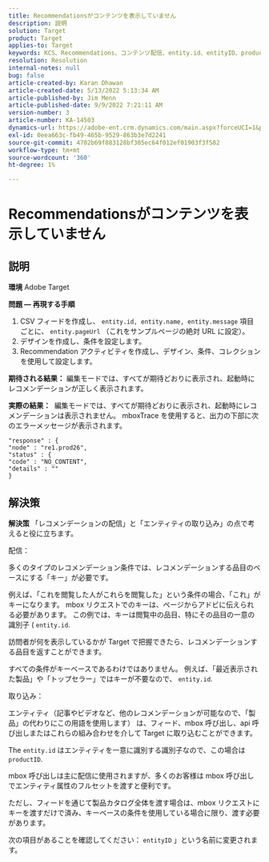 ```yaml
---
title: Recommendationsがコンテンツを表示していません
description: 説明
solution: Target
product: Target
applies-to: Target
keywords: KCS、Recommendations、コンテンツ配信、entity.id、entityID、productID、キー、識別子
resolution: Resolution
internal-notes: null
bug: false
article-created-by: Karan Dhawan
article-created-date: 5/13/2022 5:13:34 AM
article-published-by: Jim Menn
article-published-date: 9/9/2022 7:21:11 AM
version-number: 3
article-number: KA-14503
dynamics-url: https://adobe-ent.crm.dynamics.com/main.aspx?forceUCI=1&pagetype=entityrecord&etn=knowledgearticle&id=45c52a6f-7bd2-ec11-a7b5-00224809c101
exl-id: 0eea663c-fb49-465b-9529-863b3e7d2241
source-git-commit: 4702b69f883128bf305ec64f012ef01903f3f582
workflow-type: tm+mt
source-wordcount: '360'
ht-degree: 1%

---
```


# Recommendationsがコンテンツを表示していません

## 説明


<b>環境</b>
Adobe Target

<b>問題 — 再現する手順</b>

1. CSV フィードを作成し、 `entity.id, entity.name, entity.message` 項目ごとに、 `entity.pageUrl` （これをサンプルページの絶対 URL に設定）。
2. デザインを作成し、条件を設定します。
3. Recommendation アクティビティを作成し、デザイン、条件、コレクションを使用して設定します。


<b>期待される結果：</b>
編集モードでは、すべてが期待どおりに表示され、起動時にレコメンデーションが正しく表示されます。

<b>実際の結果：</b>
&#x200B;&#x200B; &#x200B; &#x200B;編集モードでは、すべてが期待どおりに表示され、起動時にレコメンデーションは表示されません。
mboxTrace を使用すると、出力の下部に次のエラーメッセージが表示されます。

```
"response" : {
"node" : "re1.prod26",
"status" : {
"code" : "NO_CONTENT",
"details" : ""
}
```

## 解決策


<b>解決策</b>
「レコメンデーションの配信」と「エンティティの取り込み」の点で考えると役に立ちます。



配信：

多くのタイプのレコメンデーション条件では、レコメンデーションする品目のベースにする「キー」が必要です。

例えば、「これを閲覧した人がこれらを閲覧した」という条件の場合、「これ」がキーになります。 mbox リクエストでのキーは、ページからアドビに伝えられる必要があります。 この例では、キーは閲覧中の品目、特にその品目の一意の識別子 ( `entity.id`.

訪問者が何を表示しているかが Target で把握できたら、レコメンデーションする品目を返すことができます。

すべての条件がキーベースであるわけではありません。 例えば、「最近表示された製品」や「トップセラー」ではキーが不要なので、 `entity.id`.



取り込み：

エンティティ（記事やビデオなど、他のレコメンデーションが可能なので、「製品」の代わりにこの用語を使用します） は、フィード、mbox 呼び出し、api 呼び出しまたはこれらの組み合わせを介して Target に取り込むことができます。

The `entity.id` はエンティティを一意に識別する識別子なので、この場合は `productID`.

mbox 呼び出しは主に配信に使用されますが、多くのお客様は mbox 呼び出しでエンティティ属性のフルセットを渡すと便利です。

ただし、フィードを通じて製品カタログ全体を渡す場合は、mbox リクエストにキーを渡すだけで済み、キーベースの条件を使用している場合に限り、渡す必要があります。



次の項目があることを確認してください： `entityID` 」という名前に変更されます。
